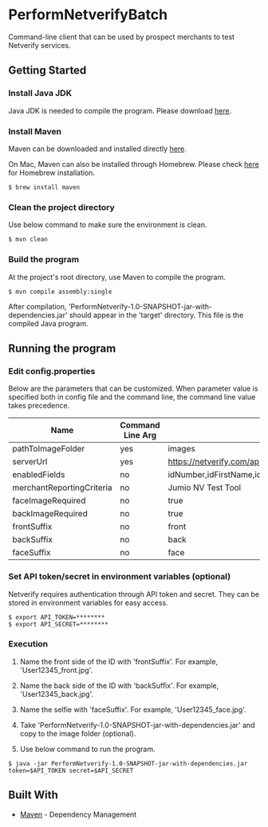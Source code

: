 # PerformNetverifyBatch

Command-line client that can be used by prospect merchants to test Netverify services.

## Getting Started

### Install Java JDK

Java JDK is needed to compile the program. Please download [here](http://www.oracle.com/technetwork/java/javase/downloads/index.html).

### Install Maven

Maven can be downloaded and installed directly [here](http://maven.apache.org/download.html).

On Mac, Maven can also be installed through Homebrew. Please check [here](https://brew.sh/) for Homebrew installation.

```
$ brew install maven
```

### Clean the project directory

Use below command to make sure the environment is clean.

```
$ mvn clean
```

### Build the program

At the project's root directory, use Maven to compile the program.

```
$ mvn compile assembly:single
```

After compilation, 'PerformNetverify-1.0-SNAPSHOT-jar-with-dependencies.jar' should appear in the 'target' directory. This file is the compiled Java program.

## Running the program

### Edit config.properties

Below are the parameters that can be customized. When parameter value is specified both in config file and the command line, the command line value takes precedence.

Name|Command Line Arg|Example
---|---|---
pathToImageFolder |yes	|images
serverUrl	|yes	|https://netverify.com/api/netverify/v2
enabledFields	|no	|idNumber,idFirstName,idLastName,idDob,idExpiry,idUsState,idPersonalNumber,idAddress,idFaceMatch
merchantReportingCriteria	|no	|Jumio NV Test Tool
faceImageRequired |no  |true
backImageRequired |no  |true
frontSuffix |no |front
backSuffix |no  |back
faceSuffix |no  |face

### Set API token/secret in environment variables (optional)

Netverify requires authentication through API token and secret. They can be stored in environment variables for easy access.

```
$ export API_TOKEN=********
$ export API_SECRET=********
```

### Execution

1. Name the front side of the ID with 'frontSuffix'. For example, 'User12345_front.jpg'.

2. Name the back side of the ID with 'backSuffix'. For example, 'User12345_back.jpg'.

3. Name the selfie with 'faceSuffix'. For example, 'User12345_face.jpg'.

4. Take 'PerformNetverify-1.0-SNAPSHOT-jar-with-dependencies.jar' and copy to the image folder (optional).

5. Use below command to run the program.

```
$ java -jar PerformNetverify-1.0-SNAPSHOT-jar-with-dependencies.jar token=$API_TOKEN secret=$API_SECRET 
```

## Built With

* [Maven](https://maven.apache.org/) - Dependency Management
